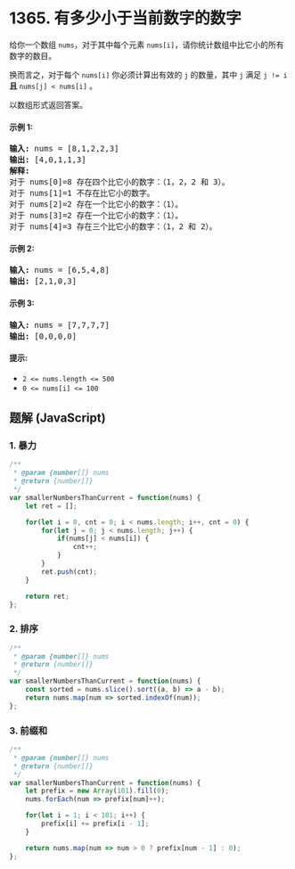 # 1365. 有多少小于当前数字的数字
给你一个数组 ```nums```，对于其中每个元素 ```nums[i]```，请你统计数组中比它小的所有数字的数目。

换而言之，对于每个 ```nums[i]``` 你必须计算出有效的 ```j``` 的数量，其中 ```j``` 满足 ```j != i``` **且** ```nums[j] < nums[i]``` 。

以数组形式返回答案。

#### 示例 1:
<pre>
<strong>输入:</strong> nums = [8,1,2,2,3]
<strong>输出:</strong> [4,0,1,1,3]
<strong>解释:</strong>
对于 nums[0]=8 存在四个比它小的数字：（1，2，2 和 3）。
对于 nums[1]=1 不存在比它小的数字。
对于 nums[2]=2 存在一个比它小的数字：（1）。
对于 nums[3]=2 存在一个比它小的数字：（1）。
对于 nums[4]=3 存在三个比它小的数字：（1，2 和 2）。
</pre>

#### 示例 2:
<pre>
<strong>输入:</strong> nums = [6,5,4,8]
<strong>输出:</strong> [2,1,0,3]
</pre>

#### 示例 3:
<pre>
<strong>输入:</strong> nums = [7,7,7,7]
<strong>输出:</strong> [0,0,0,0]
</pre>

#### 提示:
* ```2 <= nums.length <= 500```
* ```0 <= nums[i] <= 100```

## 题解 (JavaScript)

### 1. 暴力
```JavaScript
/**
 * @param {number[]} nums
 * @return {number[]}
 */
var smallerNumbersThanCurrent = function(nums) {
    let ret = [];

    for(let i = 0, cnt = 0; i < nums.length; i++, cnt = 0) {
        for(let j = 0; j < nums.length; j++) {
            if(nums[j] < nums[i]) {
                cnt++;
            }
        }
        ret.push(cnt);
    }

    return ret;
};
```

### 2. 排序
```JavaScript
/**
 * @param {number[]} nums
 * @return {number[]}
 */
var smallerNumbersThanCurrent = function(nums) {
    const sorted = nums.slice().sort((a, b) => a - b);
    return nums.map(num => sorted.indexOf(num));
};
```

### 3. 前缀和
```JavaScript
/**
 * @param {number[]} nums
 * @return {number[]}
 */
var smallerNumbersThanCurrent = function(nums) {
    let prefix = new Array(101).fill(0);
    nums.forEach(num => prefix[num]++);

    for(let i = 1; i < 101; i++) {
        prefix[i] += prefix[i - 1];
    }

    return nums.map(num => num > 0 ? prefix[num - 1] : 0);
};
```
